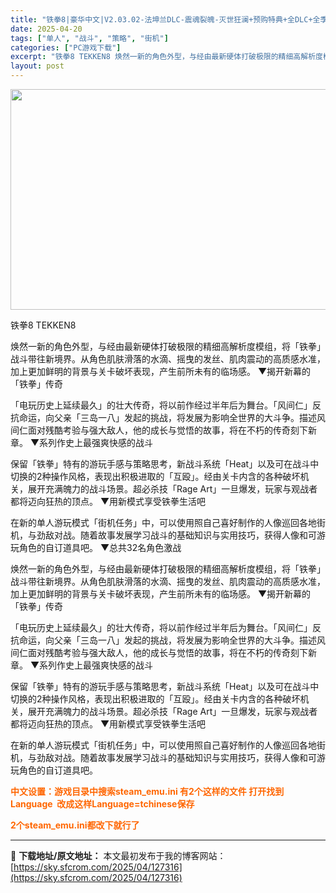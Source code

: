 ```yaml
---
title: "铁拳8|豪华中文|V2.03.02-法坤兰DLC-震魂裂魄-灭世狂澜+预购特典+全DLC+全季票-支持手柄|解压即撸|"
date: 2025-04-20
tags: ["单人", "战斗", "策略", "街机"]
categories: ["PC游戏下载"]
excerpt: "铁拳8 TEKKEN8 焕然一新的角色外型，与经由最新硬体打破极限的精细高解析度模组，将「铁拳」战斗带往新境界。从角色肌肤滑落的水滴、摇曳的发丝、肌肉震动的高质感水准，加上更加鲜明的背景与关卡破坏表现，产生前所未有的临场感。 ▼揭开新幕的「铁拳」传奇 「电玩历史上延续最久」的壮大传奇，将以前作经过半&hellip;"
layout: post
---
```


<img class="aligncenter size-full wp-image-135357" src="https://sky.sfcrom.com/wp-content/uploads/2025/04/2025060601140634.webp" alt="" width="616" height="353" />

铁拳8 TEKKEN8

焕然一新的角色外型，与经由最新硬体打破极限的精细高解析度模组，将「铁拳」战斗带往新境界。从角色肌肤滑落的水滴、摇曳的发丝、肌肉震动的高质感水准，加上更加鲜明的背景与关卡破坏表现，产生前所未有的临场感。
▼揭开新幕的「铁拳」传奇

「电玩历史上延续最久」的壮大传奇，将以前作经过半年后为舞台。「风间仁」反抗命运，向父亲「三岛一八」发起的挑战，将发展为影响全世界的大斗争。描述风间仁面对残酷考验与强大敌人，他的成长与觉悟的故事，将在不朽的传奇刻下新章。
▼系列作史上最强爽快感的战斗

保留「铁拳」特有的游玩手感与策略思考，新战斗系统「Heat」以及可在战斗中切换的2种操作风格，表现出积极进取的「互殴」。经由关卡内含的各种破坏机关，展开充满魄力的战斗场景。超必杀技「Rage Art」一旦爆发，玩家与观战者都将迈向狂热的顶点。
▼用新模式享受铁拳生活吧

在新的单人游玩模式「街机任务」中，可以使用照自己喜好制作的人像巡回各地街机，与劲敌对战。随着故事发展学习战斗的基础知识与实用技巧，获得人像和可游玩角色的自订道具吧。
▼总共32名角色激战

焕然一新的角色外型，与经由最新硬体打破极限的精细高解析度模组，将「铁拳」战斗带往新境界。从角色肌肤滑落的水滴、摇曳的发丝、肌肉震动的高质感水准，加上更加鲜明的背景与关卡破坏表现，产生前所未有的临场感。
▼揭开新幕的「铁拳」传奇

「电玩历史上延续最久」的壮大传奇，将以前作经过半年后为舞台。「风间仁」反抗命运，向父亲「三岛一八」发起的挑战，将发展为影响全世界的大斗争。描述风间仁面对残酷考验与强大敌人，他的成长与觉悟的故事，将在不朽的传奇刻下新章。
▼系列作史上最强爽快感的战斗

保留「铁拳」特有的游玩手感与策略思考，新战斗系统「Heat」以及可在战斗中切换的2种操作风格，表现出积极进取的「互殴」。经由关卡内含的各种破坏机关，展开充满魄力的战斗场景。超必杀技「Rage Art」一旦爆发，玩家与观战者都将迈向狂热的顶点。
▼用新模式享受铁拳生活吧

在新的单人游玩模式「街机任务」中，可以使用照自己喜好制作的人像巡回各地街机，与劲敌对战。随着故事发展学习战斗的基础知识与实用技巧，获得人像和可游玩角色的自订道具吧。

<span style="color: #ff6600;"><strong>中文设置：游戏目录中搜索steam_emu.ini 有2个这样的文件 打开找到Language  改成这样Language=tchinese保存</strong></span>

<span style="color: #ff6600;"><strong>2个steam_emu.ini都改下就行了</strong></span>

---
📖 **下载地址/原文地址：** 本文最初发布于我的博客网站：[https://sky.sfcrom.com/2025/04/127316](https://sky.sfcrom.com/2025/04/127316)

